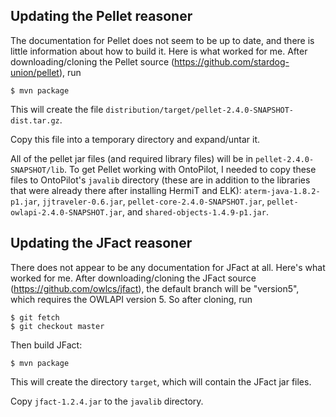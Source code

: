 
## Updating the Pellet reasoner

The documentation for Pellet does not seem to be up to date, and there is little information about how to build it.  Here is what worked for me.  After downloading/cloning the Pellet source (https://github.com/stardog-union/pellet), run

```
$ mvn package
```

This will create the file `distribution/target/pellet-2.4.0-SNAPSHOT-dist.tar.gz`.

Copy this file into a temporary directory and expand/untar it.

All of the pellet jar files (and required library files) will be in `pellet-2.4.0-SNAPSHOT/lib`.  To get Pellet working with OntoPilot, I needed to copy these files to OntoPilot's `javalib` directory (these are in addition to the libraries that were already there after installing HermiT and ELK): `aterm-java-1.8.2-p1.jar`, `jjtraveler-0.6.jar`, `pellet-core-2.4.0-SNAPSHOT.jar`, `pellet-owlapi-2.4.0-SNAPSHOT.jar`, and `shared-objects-1.4.9-p1.jar`.

## Updating the JFact reasoner

There does not appear to be any documentation for JFact at all.  Here's what worked for me.  After downloading/cloning the JFact source (https://github.com/owlcs/jfact), the default branch will be "version5", which requires the OWLAPI version 5. So after cloning, run
```
$ git fetch
$ git checkout master
```

Then build JFact:
```
$ mvn package
```

This will create the directory `target`, which will contain the JFact jar files.

Copy `jfact-1.2.4.jar` to the `javalib` directory.

